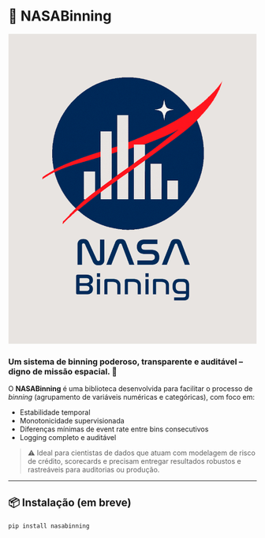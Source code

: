 # 🚀 NASABinning

<p align="center">
  <img src="./imgs/logotipo.png" alt="NASABinning Banner" width="600"/>
</p>

### Um sistema de binning poderoso, transparente e auditável – digno de missão espacial. 🌌

O **NASABinning** é uma biblioteca desenvolvida para facilitar o processo de _binning_ (agrupamento de variáveis numéricas e categóricas), com foco em:
- Estabilidade temporal
- Monotonicidade supervisionada
- Diferenças mínimas de event rate entre bins consecutivos
- Logging completo e auditável

> ⚠️ Ideal para cientistas de dados que atuam com modelagem de risco de crédito, scorecards e precisam entregar resultados robustos e rastreáveis para auditorias ou produção.

---

## 📦 Instalação (em breve)

```bash
pip install nasabinning
